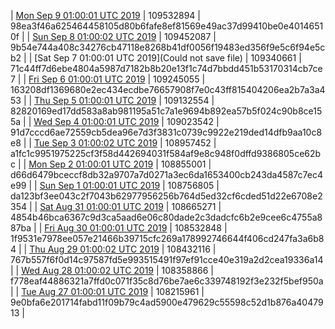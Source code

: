 | [Mon Sep  9 01:00:01 UTC 2019]() | 109532894 | 98ea3f46a625464458105d80b6fafe8ef81569e49ac37d99410be0e40146510f | 
| [Sun Sep  8 01:00:02 UTC 2019]() | 109452087 | 9b54e744a408c34276cb47118e8268b41df0056f19483ed356f9e5c6f94e5cb2 | 
| [Sat Sep  7 01:00:01 UTC 2019](Could not save file) | 109340661 | 71c44ff7d6ebe4804a5987d7182b8b20e13f1c74d7bbdd451b53170314cb7ce7 | 
| [Fri Sep  6 01:00:01 UTC 2019]() | 109245055 | 163208df1369680e2ec434ecdbe76657908f7e0c43ff815404206ea2b7a3a453 | 
| [Thu Sep  5 01:00:01 UTC 2019]() | 109132554 | 82820169ed17dd583a8ab981195a51c7a1e9694b892ea57b5f024c90b8ce155a | 
| [Wed Sep  4 01:00:01 UTC 2019]() | 109023542 | 91d7cccd6ae72559cb5dea96e7d3f3831c0739c9922e219ded14dfb9aa10c8e8 | 
| [Tue Sep  3 01:00:02 UTC 2019]() | 108957452 | a1fc1c9951975225cf3f58d442694031f584af9e8c948f0dffd9386805ce62bc | 
| [Mon Sep  2 01:00:01 UTC 2019](https://transfer.sh/JJr5J/trcninja-dbdump-20190902010001.tar.bz2) | 108855001 | d66d6479bceccf8db32a9707a7d0271a3ec6da1653400cb243da4587c7ec4e99 | 
| [Sun Sep  1 01:00:01 UTC 2019](https://transfer.sh/F3Eb2/trcninja-dbdump-20190901010001.tar.bz2) | 108756805 | da123bf3ee043c2f7043b62977956256b764d5ed32cf6cded51d22e6708e2354 | 
| [Sat Aug 31 01:00:01 UTC 2019]() | 108665271 | 4854b46bca6367c9d3ca5aad6e06c80dade2c3dadcfc6b2e9cee6c4755a887ba | 
| [Fri Aug 30 01:00:01 UTC 2019]() | 108532848 | 1f9531e7978ee057e21466b39715cfc269a178992746644f406cd247fa3a6b84 | 
| [Thu Aug 29 01:00:02 UTC 2019]() | 108432116 | 767b557f6f0d14c97587fd5e993515491f97ef91cce40e319a2d2cea19336a14 | 
| [Wed Aug 28 01:00:02 UTC 2019](https://transfer.sh/llBVa/trcninja-dbdump-20190828010002.tar.bz2) | 108358866 | f778eaf44886321a7ffd0c071f35c8d76be7ae6c339748192f3e232f5bef950a | 
| [Tue Aug 27 01:00:01 UTC 2019](https://transfer.sh/J7JWE/trcninja-dbdump-20190827010001.tar.bz2) | 108215961 | 9e0bfa6e201714fabd11f09b79c4ad5900e479629c55598c52d1b876a4047913 | 
